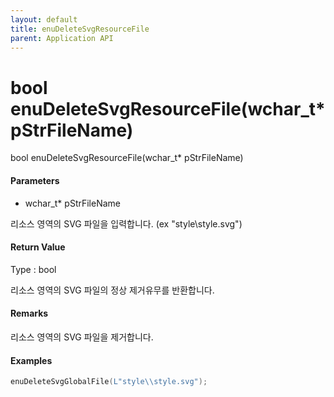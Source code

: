 ```yaml
---
layout: default
title: enuDeleteSvgResourceFile
parent: Application API
---
```

# bool enuDeleteSvgResourceFile\(wchar\_t\* pStrFileName\)

bool enuDeleteSvgResourceFile\(wchar\_t\* pStrFileName\)

#### Parameters

* wchar\_t\* pStrFileName

리소스 영역의 SVG 파일을 입력합니다. \(ex "style\\style.svg"\)

#### Return Value

Type : bool

리소스 영역의 SVG 파일의 정상 제거유무를 반환합니다.

#### Remarks

리소스 영역의 SVG 파일을 제거합니다.

#### Examples

```cpp
enuDeleteSvgGlobalFile(L"style\\style.svg");
```



